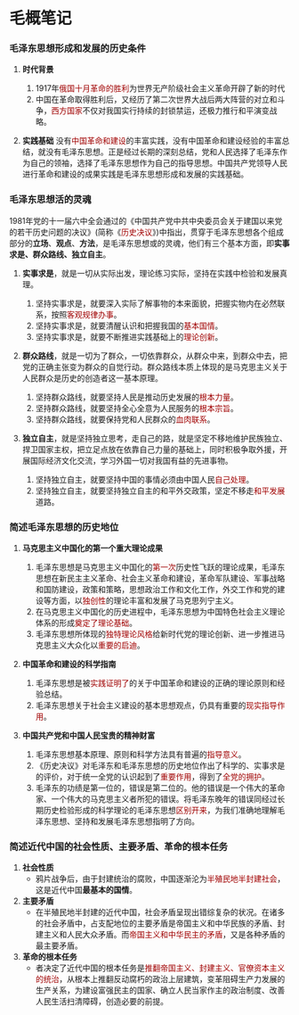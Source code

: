 <!--
 * @Author: LetMeFly
 * @Date: 2021-08-05 18:25:37
 * @LastEditors: LetMeFly
 * @LastEditTime: 2021-08-08 17:06:49
-->
# 毛概笔记

### 毛泽东思想形成和发展的历史条件
1) **时代背景**
   1. 1917年<font color="warning">俄国十月革命的胜利</font>为世界无产阶级社会主义革命开辟了新的时代
   2. 中国在革命取得胜利后，又经历了第二次世界大战后两大阵营的对立和斗争，<font color="warning">西方国家</font>不仅对我国实行持续的封锁禁运，还极力推行和平演变战略。

2) **实践基础**
   没有<font color="warning">中国革命和建设</font>的丰富实践，没有中国革命和建设经验的丰富总结，就没有毛泽东思想。正是经过长期的深刻总结，党和人民选择了毛泽东作为自己的领袖，选择了毛泽东思想作为自己的指导思想。中国共产党领导人民进行革命和建设的成果实践是毛泽东思想形成和发展的实践基础。

### 毛泽东思想活的灵魂
1981年党的十一届六中全会通过的《中国共产党中共中央委员会关于建国以来党的若干历史问题的决议》(简称《<font color="warning">历史决议</font>》)中指出，贯穿于毛泽东思想各个组成部分的**立场**、**观点**、**方法**，是毛泽东思想或的灵魂，他们有三个基本方面，即**实事求是、群众路线、独立自主**。

1) **实事求是**，就是一切从实际出发，理论练习实际，坚持在实践中检验和发展真理。
   1. 坚持实事求是，就要深入实际了解事物的本来面貌，把握实物内在必然联系，按照<font color="warning">客观规律办事</font>。
   2. 坚持实事求是，就要清醒认识和把握我国的<font color="warning">基本国情</font>。
   3. 坚持实事求是，就要不断推进实践基础上的<font color="warning">理论创新</font>。

2) **群众路线**，就是一切为了群众，一切依靠群众，从群众中来，到群众中去，把党的正确主张变为群众的自觉行动。群众路线本质上体现的是马克思主义关于人民群众是历史的创造者这一基本原理。
   1. 坚持群众路线，就要坚持人民是推动历史发展的<font color="warning">根本力量</font>。
   2. 坚持群众路线，就要坚持全心全意为人民服务的<font color="warning">根本宗旨</font>。
   3. 坚持群众路线，就要保持党和人民群众的<font color="warning">血肉联系</font>。

3) **独立自主**，就是坚持独立思考，走自己的路，就是坚定不移地维护民族独立、捍卫国家主权，把立足点放在依靠自己力量的基础上，同时积极争取外援，开展国际经济文化交流，学习外国一切对我国有益的先进事物。
   1. 坚持独立自主，就要坚持中国的事情必须由中国人民<font color="warning">自己处理</font>。
   2. 坚持独立自主，就要坚持独立自主的和平外交政策，坚定不移走<font color="warning">和平发展</font>道路。

### 简述毛泽东思想的历史地位
1) **马克思主义中国化的第一个重大理论成果**
   1. 毛泽东思想是马克思主义中国化的<font color="warning">第一次</font>历史性飞跃的理论成果，毛泽东思想在新民主主义革命、社会主义革命和建设，革命军队建设、军事战略和国防建设，政策和策略，思想政治工作和文化工作，外交工作和党的建设等方面，以<font color="warning">独创性</font>的理论丰富和发展了马克思列宁主义。
   2. 在马克思主义中国化的历史进程中，毛泽东思想为中国特色社会主义理论体系的形成<font color="warning">奠定了理论基础</font>。
   3. 毛泽东思想所体现的<font color="warning">独特理论风格</font>给新时代党的理论创新、进一步推进马克思主义大众化以<font color="warning">重要的启迪</font>。

2) **中国革命和建设的科学指南**
   1. 毛泽东思想是被<font color="warning">实践证明了</font>的关于中国革命和建设的正确的理论原则和经验总结。
   2. 毛泽东思想关于社会主义建设的基本思想观点，仍具有重要的<font color="warning">现实指导作用</font>。

3) **中国共产党和中国人民宝贵的精神财富**
   1. 毛泽东思想基本原理、原则和科学方法具有普遍的<font color="warning">指导意义</font>。
   2. 《历史决议》对毛泽东和毛泽东思想的历史地位作出了科学的、实事求是的评价，对于统一全党的认识起到了<font color="warning">重要作用</font>，得到了<font color="warning">全党的拥护</font>。
   3. 毛泽东的功绩是第一位的，错误是第二位的。他的错误是一个伟大的革命家、一个伟大的马克思主义者所犯的错误。将毛泽东晚年的错误同经过长期历史检验形成的科学理论的毛泽东思想<font color="warning">区别开来</font>，为我们准确地理解毛泽东思想、坚持和发展毛泽东思想指明了方向。

### 简述近代中国的社会性质、主要矛盾、革命的根本任务
1) **社会性质**
   + 鸦片战争后，由于封建统治的腐败，中国逐渐沦为<font color="warning">半殖民地半封建社会</font>，这是近代中国**最基本的国情**。
2) **主要矛盾**
   + 在半殖民地半封建的近代中国，社会矛盾呈现出错综复杂的状况。在诸多的社会矛盾中，占支配地位的主要矛盾是帝国主义和中华民族的矛盾、封建主义和人民大众矛盾。而<font color="warning">帝国主义和中华民主的矛盾</font>，又是各种矛盾的最主要矛盾。
3) **革命的根本任务**
   + 者决定了近代中国的根本任务是<font color="warning">推翻帝国主义、封建主义、官僚资本主义的统治</font>，从根本上推翻反动腐朽的政治上层建筑，变革阻碍生产力发展的生产关系，为建设富强民主的国家、确立人民当家作主的政治制度、改善人民生活扫清障碍，创造必要的前提。
